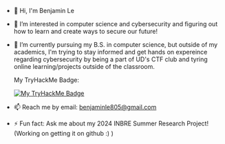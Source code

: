 - 👋 Hi, I'm Benjamin Le
- 👀 I’m interested in computer science and cybersecurity and figuring out how to learn and create ways to secure our future!
- 🌱 I’m currently pursuing my B.S. in computer science, but outside of my academics, I'm trying to stay informed and get hands on expereince regarding cybersecurity
     by being a part of UD's CTF club and tyring online learning/projects outside of the classroom.
  
  My TryHackMe Badge:

  [![My TryHackMe Badge](https://tryhackme-badges.s3.amazonaws.com/BlueBenjaminBen.png)](https://tryhackme.com/p/BlueBenjaminBen)
- 📫 Reach me by email: benjaminle805@gmail.com  
- ⚡ Fun fact: Ask me about my 2024 INBRE Summer Research Project! (Working on getting it on github :) )

<!---
BlueBenjaminBen/BlueBenjaminBen is a ✨ special ✨ repository because its `README.md` (this file) appears on your GitHub profile.
You can click the Preview link to take a look at your changes.
--->
